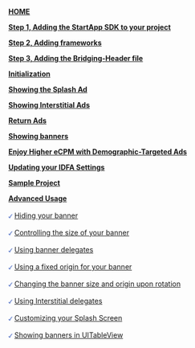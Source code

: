 [**HOME**](iOS-Swift-InApp-Documentation)

[**Step 1, Adding the StartApp SDK to your project**](iOS-Swift-InApp-Documentation#step1)

[**Step 2, Adding frameworks**](iOS-Swift-InApp-Documentation#step2)

[**Step 3, Adding the Bridging-Header file**](iOS-Swift-InApp-Documentation#step3)

[**Initialization**](iOS-Swift-InApp-Documentation#step4)

[**Showing the Splash Ad**](iOS-Swift-InApp-Documentation#splash-ads)

[**Showing Interstitial Ads**](iOS-Swift-InApp-Documentation#step5)

[**Return Ads**](iOS-Swift-InApp-Documentation#return-ads)

[**Showing banners**](iOS-Swift-InApp-Documentation#step6)

[**Enjoy Higher eCPM with Demographic-Targeted Ads**](iOS-Swift-InApp-Documentation#Demographic)

[**Updating your IDFA Settings**](iOS-Swift-InApp-Documentation#IDFA)

[**Sample Project**](iOS-Swift-InApp-Documentation#SampleProject)

[**Advanced Usage**](iOS-Swift-advanced-usage)<br></br>
<img src="./iOS/images/V-blue.png" width="8px" /> [ Hiding your banner](iOS-Swift-advanced-usage#hide-banner)<br></br> 
<img src="./iOS/images/V-blue.png" width="8px" /> [ Controlling the size of your banner](iOS-Swift-advanced-usage#ControllingBannerSize)<br></br> 
<img src="./iOS/images/V-blue.png" width="8px" /> [ Using banner delegates](iOS-Swift-advanced-usage#UsingBannerDelegates)<br></br> 
<img src="./iOS/images/V-blue.png" width="8px" /> [ Using a fixed origin for your banner](iOS-Swift-advanced-usage#UsingFixedOriginBanner)<br></br> 
<img src="./iOS/images/V-blue.png" width="8px" /> [ Changing the banner size and origin upon rotation](iOS-Swift-advanced-usage#ChangingBanner)<br></br> 
<img src="./iOS/images/V-blue.png" width="8px" /> [ Using Interstitial delegates](iOS-Swift-advanced-usage#UsingInterstitialDelegate)<br></br> 
<img src="./iOS/images/V-blue.png" width="8px" /> [ Customizing your Splash Screen](iOS-Swift-advanced-usage#CustomizingSplashScreen)<br></br> 
<img src="./iOS/images/V-blue.png" width="8px" /> [ Showing banners in UITableView](iOS-Swift-advanced-usage#table-view)<br></br> 

